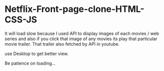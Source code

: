 # Netflix-Front-page-clone-HTML-CSS-JS

It will load slow because I used API to display images of each movies / web series and also if you click that image of any movies its play that particular movie trailer. That trailer also fetched by API in youtube.

use Desktop to get better view.

Be patience on loading...
